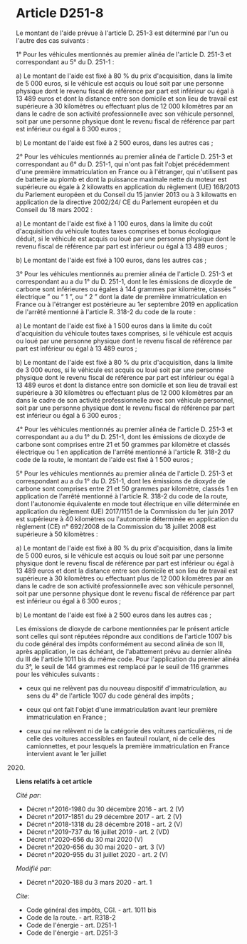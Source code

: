 # Article D251-8

Le montant de l'aide prévue à l'article D. 251-3 est déterminé par l'un ou l'autre des cas suivants :

1° Pour les véhicules mentionnés au premier alinéa de l'article D. 251-3 et correspondant au 5° du D. 251-1 :

a) Le montant de l'aide est fixé à 80 % du prix d'acquisition, dans la limite de 5 000 euros, si le véhicule est acquis ou
loué soit par une personne physique dont le revenu fiscal de référence par part est inférieur ou égal à 13 489 euros et dont
la distance entre son domicile et son lieu de travail est supérieure à 30 kilomètres ou effectuant plus de 12 000 kilomètres
par an dans le cadre de son activité professionnelle avec son véhicule personnel, soit par une personne physique dont le
revenu fiscal de référence par part est inférieur ou égal à 6 300 euros ;

b) Le montant de l'aide est fixé à 2 500 euros, dans les autres cas ;

2° Pour les véhicules mentionnés au premier alinéa de l'article D. 251-3 et correspondant au 6° du D. 251-1, qui n'ont pas
fait l'objet précédemment d'une première immatriculation en France ou à l'étranger, qui n'utilisent pas de batterie au plomb
et dont la puissance maximale nette du moteur est supérieure ou égale à 2 kilowatts en application du règlement (UE) 168/2013
du Parlement européen et du Conseil du 15 janvier 2013 ou à 3 kilowatts en application de la directive 2002/24/ CE du
Parlement européen et du Conseil du 18 mars 2002 :

a) Le montant de l'aide est fixé à 1 100 euros, dans la limite du coût d'acquisition du véhicule toutes taxes comprises et
bonus écologique déduit, si le véhicule est acquis ou loué par une personne physique dont le revenu fiscal de référence par
part est inférieur ou égal à 13 489 euros ;

b) Le montant de l'aide est fixé à 100 euros, dans les autres cas ;

3° Pour les véhicules mentionnés au premier alinéa de l'article D. 251-3 et correspondant au a du 1° du D. 251-1, dont le les
émissions de dioxyde de carbone sont inférieures ou égales à 144 grammes par kilomètre, classés “ électrique ” ou “ 1 ”, ou “
2 ” dont la date de première immatriculation en France ou à l'étranger est postérieure au 1er septembre 2019 en application
de l'arrêté mentionné à l'article R. 318-2 du code de la route :

a) Le montant de l'aide est fixé à 1 500 euros dans la limite du coût d'acquisition du véhicule toutes taxes comprises, si le
véhicule est acquis ou loué par une personne physique dont le revenu fiscal de référence par part est inférieur ou égal à 13
489 euros ;

b) Le montant de l'aide est fixé à 80 % du prix d'acquisition, dans la limite de 3 000 euros, si le véhicule est acquis ou
loué soit par une personne physique dont le revenu fiscal de référence par part est inférieur ou égal à 13 489 euros et dont
la distance entre son domicile et son lieu de travail est supérieure à 30 kilomètres ou effectuant plus de 12 000 kilomètres
par an dans le cadre de son activité professionnelle avec son véhicule personnel, soit par une personne physique dont le
revenu fiscal de référence par part est inférieur ou égal à 6 300 euros ;

4° Pour les véhicules mentionnés au premier alinéa de l'article D. 251-3 et correspondant au a du 1° du D. 251-1, dont les
émissions de dioxyde de carbone sont comprises entre 21 et 50 grammes par kilomètre et classés électrique ou 1 en application
de l'arrêté mentionné à l'article R. 318-2 du code de la route, le montant de l'aide est fixé à 1 500 euros ;

5° Pour les véhicules mentionnés au premier alinéa de l'article D. 251-3 et correspondant au a du 1° du D. 251-1, dont les
émissions de dioxyde de carbone sont comprises entre 21 et 50 grammes par kilomètre, classés 1 en application de l'arrêté
mentionné à l'article R. 318-2 du code de la route, dont l'autonomie équivalente en mode tout électrique en ville déterminée
en application du règlement (UE) 2017/1151 de la Commission du 1er juin 2017 est supérieure à 40 kilomètres ou l'autonomie
déterminée en application du règlement (CE) n° 692/2008 de la Commission du 18 juillet 2008 est supérieure à 50 kilomètres :

a) Le montant de l'aide est fixé à 80 % du prix d'acquisition, dans la limite de 5 000 euros, si le véhicule est acquis ou
loué soit par une personne physique dont le revenu fiscal de référence par part est inférieur ou égal à 13 489 euros et dont
la distance entre son domicile et son lieu de travail est supérieure à 30 kilomètres ou effectuant plus de 12 000 kilomètres
par an dans le cadre de son activité professionnelle avec son véhicule personnel, soit par une personne physique dont le
revenu fiscal de référence par part est inférieur ou égal à 6 300 euros ;

b) Le montant de l'aide est fixé à 2 500 euros dans les autres cas ;

Les émissions de dioxyde de carbone mentionnées par le présent article sont celles qui sont réputées répondre aux conditions
de l'article 1007 bis du code général des impôts conformément au second alinéa de son III, après application, le cas échéant,
de l'abattement prévu au dernier alinéa du III de l'article 1011 bis du même code. Pour l'application du premier alinéa du
3°, le seuil de 144 grammes est remplacé par le seuil de 116 grammes pour les véhicules suivants :

- ceux qui ne relèvent pas du nouveau dispositif d'immatriculation, au sens du 4° de l'article 1007 du code général des
impôts ;

- ceux qui ont fait l'objet d'une immatriculation avant leur première immatriculation en France ;

- ceux qui ne relèvent ni de la catégorie des voitures particulières, ni de celle des voitures accessibles en fauteuil
roulant, ni de celle des camionnettes, et pour lesquels la première immatriculation en France intervient avant le 1er juillet
2020.

**Liens relatifs à cet article**

_Cité par_:

  - Décret n°2016-1980 du 30 décembre 2016 - art. 2 (V)
  - Décret n°2017-1851 du 29 décembre 2017 - art. 2 (V)
  - Décret n°2018-1318 du 28 décembre 2018 - art. 2 (V)
  - Décret n°2019-737 du 16 juillet 2019 - art. 2 (VD)
  - Décret n°2020-656 du 30 mai 2020 (V)
  - Décret n°2020-656 du 30 mai 2020 - art. 3 (V)
  - Décret n°2020-955 du 31 juillet 2020 - art. 2 (V)

_Modifié par_:

  - Décret n°2020-188 du 3 mars 2020 - art. 1

_Cite_:

  - Code général des impôts, CGI. - art. 1011 bis
  - Code de la route. - art. R318-2
  - Code de l'énergie - art. D251-1
  - Code de l'énergie - art. D251-3
